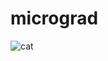 # micrograd


![cat](https://github.com/shirinyamani/micrograd/assets/75791599/cc6852a5-a84e-4d0a-9a70-27d577090b44)
